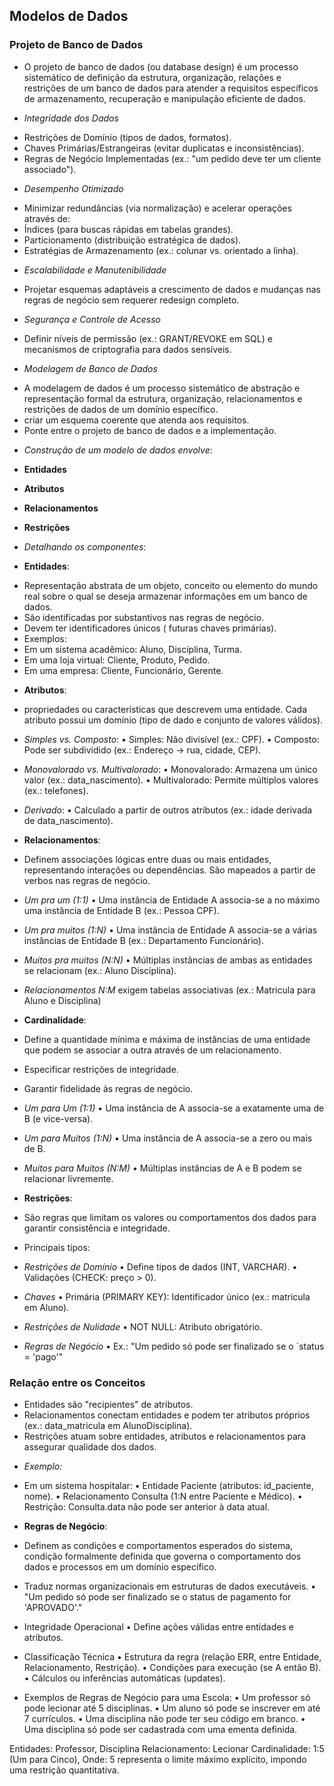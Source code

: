 ## Modelos de Dados
### Projeto de Banco de Dados
- O projeto de banco de dados (ou database design) é um processo sistemático de definição da estrutura, organização, relações e restrições de um banco de dados para atender a requisitos específicos de armazenamento, recuperação e manipulação eficiente de dados.

+ *Integridade dos Dados*
- Restrições de Domínio (tipos de dados, formatos).
- Chaves Primárias/Estrangeiras (evitar duplicatas e
inconsistências).
- Regras de Negócio Implementadas (ex.: "um pedido deve
ter um cliente associado").

+ *Desempenho Otimizado*
- Minimizar redundâncias (via normalização) e acelerar
operações através de:
- Índices (para buscas rápidas em tabelas grandes).
- Particionamento (distribuição estratégica de dados).
- Estratégias de Armazenamento (ex.: colunar vs. orientado a linha).

+ *Escalabilidade e Manutenibilidade*
- Projetar esquemas adaptáveis a crescimento de dados e
mudanças nas regras de negócio sem requerer redesign
completo.

+ *Segurança e Controle de Acesso*
- Definir níveis de permissão (ex.: GRANT/REVOKE em
SQL) e mecanismos de criptografia para dados sensíveis.


+ *Modelagem de Banco de Dados*
- A modelagem de dados é um processo sistemático
de abstração e representação formal da estrutura,
organização, relacionamentos e restrições de dados de um
domínio específico.
- criar um esquema coerente que atenda aos requisitos.
- Ponte entre o projeto de banco de dados e a implementação.

+ *Construção de um modelo de dados envolve*:
- **Entidades**
- **Atributos**
- **Relacionamentos**
- **Restrições**

- *Detalhando os componentes*:
+ **Entidades**:
- Representação abstrata de um objeto, conceito ou elemento do mundo real sobre o qual se deseja armazenar informações em um banco de dados. 
- São identificadas por substantivos nas regras de negócio.
- Devem ter identificadores únicos ( futuras chaves primárias).
- Exemplos:
- Em um sistema acadêmico: Aluno, Disciplina, Turma.
- Em uma loja virtual: Cliente, Produto, Pedido.
- Em uma empresa: Cliente, Funcionário, Gerente.

+ **Atributos**:
- propriedades ou características que
descrevem uma entidade. Cada atributo possui
um domínio (tipo de dado e conjunto de valores válidos).
- *Simples vs. Composto*:
• Simples: Não divisível (ex.: CPF).
• Composto: Pode ser subdividido (ex.: Endereço → rua, cidade, CEP).
- *Monovalorado vs. Multivalorado*:
• Monovalorado: Armazena um único valor (ex.: data_nascimento).
• Multivalorado: Permite múltiplos valores (ex.: telefones).
- *Derivado*:
• Calculado a partir de outros atributos
(ex.: idade derivada de data_nascimento).

- **Relacionamentos**:
- Definem associações lógicas entre duas
ou mais entidades, representando interações ou
dependências. São mapeados a partir de verbos nas regras
de negócio.
- *Um pra um (1:1)*
• Uma instância de Entidade A associa-se a no máximo uma instância de Entidade B (ex.: Pessoa CPF).

- *Um pra muitos (1:N)*
• Uma instância de Entidade A associa-se a várias instâncias de Entidade B (ex.: Departamento Funcionário).

- *Muitos pra muitos (N:N)*
• Múltiplas instâncias de ambas as entidades se relacionam
(ex.: Aluno Disciplina).

- *Relacionamentos N:M* exigem tabelas associativas (ex.:
Matricula para Aluno e Disciplina)

- **Cardinalidade**:
- Define a quantidade mínima e máxima de instâncias de uma entidade que podem se associar a outra através de um relacionamento.
- Especificar restrições de integridade.
- Garantir fidelidade às regras de negócio.

- *Um para Um (1:1)*
• Uma instância de A associa-se a exatamente
uma de B (e vice-versa).

- *Um para Muitos (1:N)*
• Uma instância de A associa-se a zero ou mais de B.

- *Muitos para Muitos (N:M)*
• Múltiplas instâncias de A e B podem se relacionar livremente.


- **Restrições**:
- São regras que limitam os valores ou comportamentos dos dados para garantir consistência e integridade. 
- Principais tipos:
- *Restrições de Domínio*
• Define tipos de dados (INT, VARCHAR).
• Validações (CHECK: preço > 0).

- *Chaves*
• Primária (PRIMARY KEY): Identificador único (ex.:
matricula em Aluno).

- *Restrições de Nulidade*
• NOT NULL: Atributo obrigatório.
- *Regras de Negócio*
• Ex.: "Um pedido só pode ser finalizado se o `status =
'pago'"

### Relação entre os Conceitos
- Entidades são "recipientes" de atributos.
- Relacionamentos conectam entidades e podem ter atributos próprios (ex.: data_matricula em AlunoDisciplina).
- Restrições atuam sobre entidades, atributos e relacionamentos para assegurar qualidade dos dados.

+ *Exemplo:*
- Em um sistema hospitalar:
• Entidade Paciente (atributos: id_paciente, nome).
• Relacionamento Consulta (1:N entre Paciente e Médico).
• Restrição: Consulta.data não pode ser anterior à data atual.


+ **Regras de Negócio**:
- Definem as condições e comportamentos esperados do sistema, condição formalmente definida que governa o comportamento dos dados e processos em um domínio específico. 
- Traduz normas organizacionais em estruturas de dados executáveis.
• "Um pedido só pode ser finalizado se o status de pagamento for 'APROVADO'."
- Integridade Operacional
• Define ações válidas entre entidades e atributos.

- Classificação Técnica
• Estrutura da regra (relação ERR, entre Entidade,
Relacionamento, Restrição).
• Condições para execução (se A então B).
• Cálculos ou inferências automáticas (updates).

- Exemplos de Regras de Negócio para uma Escola:
• Um professor só pode lecionar até 5 disciplinas.
• Um aluno só pode se inscrever em até 7 currículos.
• Uma disciplina não pode ter seu código em branco.
• Uma disciplina só pode ser cadastrada com uma ementa
definida.

Entidades: Professor, Disciplina
Relacionamento: Lecionar
Cardinalidade: 1:5 (Um para Cinco), Onde: 5 representa o
limite máximo explícito, impondo uma restrição quantitativa.